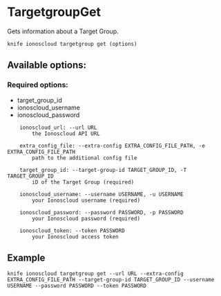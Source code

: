 # TargetgroupGet

Gets information about a Target Group.

```text
knife ionoscloud targetgroup get (options)
```

## Available options:

### Required options:

* target\_group\_id
* ionoscloud\_username
* ionoscloud\_password

```text
    ionoscloud_url: --url URL
        the Ionoscloud API URL

    extra_config_file: --extra-config EXTRA_CONFIG_FILE_PATH, -e EXTRA_CONFIG_FILE_PATH
        path to the additional config file

    target_group_id: --target-group-id TARGET_GROUP_ID, -T TARGET_GROUP_ID
        iD of the Target Group (required)

    ionoscloud_username: --username USERNAME, -u USERNAME
        your Ionoscloud username (required)

    ionoscloud_password: --password PASSWORD, -p PASSWORD
        your Ionoscloud password (required)

    ionoscloud_token: --token PASSWORD
        your Ionoscloud access token

```
## Example

```text
knife ionoscloud targetgroup get --url URL --extra-config EXTRA_CONFIG_FILE_PATH --target-group-id TARGET_GROUP_ID --username USERNAME --password PASSWORD --token PASSWORD
```

